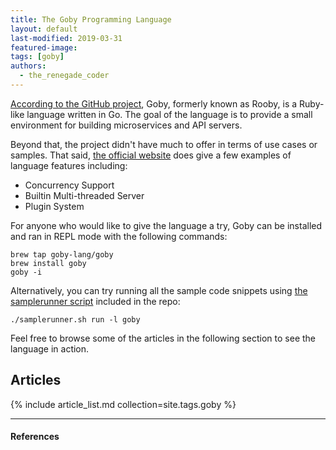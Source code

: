 ```yaml
---
title: The Goby Programming Language
layout: default
last-modified: 2019-03-31
featured-image: 
tags: [goby]
authors:
  - the_renegade_coder
---
```


[According to the GitHub project][1], Goby, formerly known as Rooby, is a 
Ruby-like language written in Go. The goal of the language is to 
provide a small environment for building microservices and API servers. 

Beyond that, the project didn't have much to offer in terms of
use cases or samples. That said, [the official website][2] does give a few
examples of language features including:

- Concurrency Support
- Builtin Multi-threaded Server
- Plugin System

For anyone who would like to give the language a try, Goby can be installed
and ran in REPL mode with the following commands:

```shell
brew tap goby-lang/goby
brew install goby
goby -i
```

Alternatively, you can try running all the sample code snippets using
[the samplerunner script][3] included in the repo:

```shell
./samplerunner.sh run -l goby
```

Feel free to browse some of the articles in the following section to see
the language in action.

## Articles

{% include article_list.md collection=site.tags.goby %}

---

#### References

[^1]: [some IEEE reference]

[1]: https://github.com/goby-lang/goby
[2]: https://goby-lang.org/
[3]: https://github.com/TheRenegadeCoder/sample-programs/blob/master/samplerunner.sh
